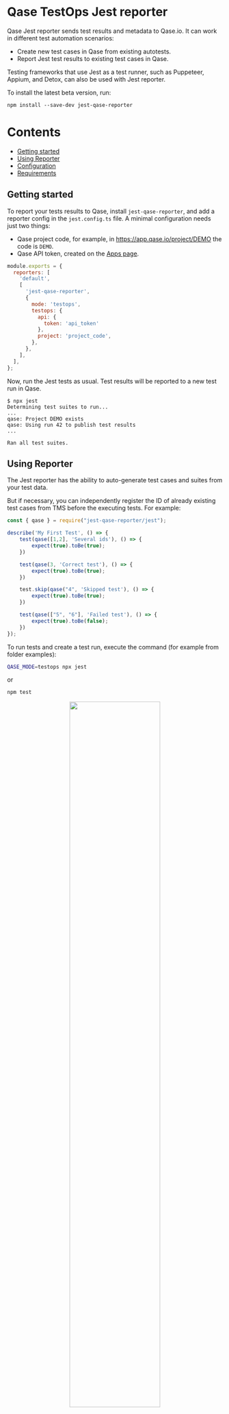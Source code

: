 # Qase TestOps Jest reporter

Qase Jest reporter sends test results and metadata to Qase.io.
It can work in different test automation scenarios:

* Create new test cases in Qase from existing autotests.
* Report Jest test results to existing test cases in Qase.

Testing frameworks that use Jest as a test runner, such as Puppeteer, Appium, and Detox,
can also be used with Jest reporter.

To install the latest beta version, run:

```shell
npm install --save-dev jest-qase-reporter
```

# Contents

<!-- START doctoc generated TOC please keep comment here to allow auto update -->
<!-- DON'T EDIT THIS SECTION, INSTEAD RE-RUN doctoc TO UPDATE -->

- [Getting started](#getting-started)
- [Using Reporter](#using-reporter)
- [Configuration](#configuration)
- [Requirements](#requirements)

<!-- END doctoc generated TOC please keep comment here to allow auto update -->

## Getting started

To report your tests results to Qase, install `jest-qase-reporter`,
and add a reporter config in the `jest.config.ts` file.
A minimal configuration needs just two things:

* Qase project code, for example, in https://app.qase.io/project/DEMO the code is `DEMO`.
* Qase API token, created on the [Apps page](https://app.qase.io/apps?app=jest-reporter).

```js
module.exports = {
  reporters: [
    'default',
    [
      'jest-qase-reporter',
      {
        mode: 'testops',
        testops: {
          api: {
            token: 'api_token'
          },
          project: 'project_code',
        },
      },
    ],
  ],
};
```

Now, run the Jest tests as usual.
Test results will be reported to a new test run in Qase.


```console
$ npx jest
Determining test suites to run...
...
qase: Project DEMO exists
qase: Using run 42 to publish test results
...

Ran all test suites.
```

## Using Reporter

The Jest reporter has the ability to auto-generate test cases
and suites from your test data.

But if necessary, you can independently register the ID of already
existing test cases from TMS before the executing tests. For example:

```typescript
const { qase } = require("jest-qase-reporter/jest");

describe('My First Test', () => {
    test(qase([1,2], 'Several ids'), () => {
        expect(true).toBe(true);
    })

    test(qase(3, 'Correct test'), () => {
        expect(true).toBe(true);
    })

    test.skip(qase("4", 'Skipped test'), () => {
        expect(true).toBe(true);
    })

    test(qase(["5", "6"], 'Failed test'), () => {
        expect(true).toBe(false);
    })
});
```
To run tests and create a test run, execute the command (for example from folder examples):
```bash
QASE_MODE=testops npx jest
```
or
```bash
npm test
```

<p align="center">
  <img width="65%" src="./screenshots/screenshot.png">
</p>

A test run will be performed and available at:

```
https://app.qase.io/run/QASE_PROJECT_CODE
```

## Configuration

Reporter options (* - required):

- `mode` - `testops`/`off` Enables reporter, default - `off`
- `debug` - Enables debug logging, default - `false`
- `environment` - To execute with the sending of the envinroment information 
- *`testops.api.token` - Token for API access, you can find more information
  [here](https://developers.qase.io/#authentication)
- *`testops.project` - Qase project code, for example, in https://app.qase.io/project/DEMO the code is `DEMO`
- `testops.run.id` - Qase test run ID, used when the test run was created earlier using CLI or API call.
- `testops.run.title` - Set custom Run name, when new run is created
- `testops.run.description` - Set custom Run description, when new run is created
- `testops.run.complete` - Whether the run should be completed

Example `jest.config.js` config:

```js
module.exports = {
  reporters: [
    'default',
    [
      'jest-qase-reporter',
      {
        mode: 'testops',
        testops: {
          api: {
            token: 'api_key'
          },
          project: 'project_code',
          run: {
            complete: true,
          },
        },
        debug: true,
      },
    ],
  ],
  ...
};
```

You can check example configuration with multiple reporters in [example project](../examples/jest/jest.config.js).

Supported ENV variables:

- `QASE_MODE` - Same as `mode`
- `QASE_DEBUG` - Same as `debug`
- `QASE_ENVIRONMENT` - Same as `environment` 
- `QASE_TESTOPS_API_TOKEN` - Same as `testops.api.token`
- `QASE_TESTOPS_PROJECT` - Same as `testops.project`
- `QASE_TESTOPS_RUN_ID` - Pass Run ID from ENV and override reporter option `testops.run.id`
- `QASE_TESTOPS_RUN_TITLE` - Same as `testops.run.title`
- `QASE_TESTOPS_RUN_DESCRIPTION` - Same as `testops.run.description`

## Requirements

We maintain the reporter on LTS versions of Node. You can find the current versions by following the [link](https://nodejs.org/en/about/releases/)

`jest >= 28.0.0`

<!-- references -->

[auth]: https://developers.qase.io/#authentication
